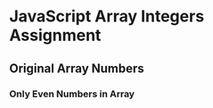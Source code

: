 <html>
<body>

<h1>JavaScript Array Integers Assignment</h1>

<h2>Original Array Numbers</h2>
<p id="orig"></p>
<h3> Only Even Numbers in Array </h3>
<p id="demo"></p>

<script>

var origArray = [1,2,3,4,5,6,7,8,9,10,100,101,112,113];

var len = origArray.length;

var newArr = origArray.filter(function(num){ if( num % 2 == 0 ) return num;})

document.getElementById("orig").innerHTML = origArray;

document.getElementById("demo").innerHTML = newArr;

</script>


</body>
</html>



